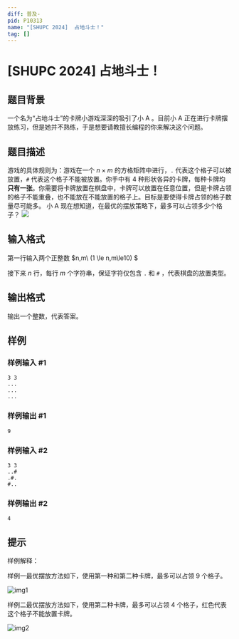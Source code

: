 ```yaml
---
diff: 普及-
pid: P10313
name: "[SHUPC 2024]  占地斗士！"
tag: []
---
```

# [SHUPC 2024]  占地斗士！
## 题目背景

一个名为“占地斗士”的卡牌小游戏深深的吸引了小 A
。目前小 A 正在进行卡牌摆放练习，但是她并不熟练，于是想要请教擅长编程的你来解决这个问题。
## 题目描述

游戏的具体规则为：游戏在一个 $n\times m$ 的方格矩阵中进行，`.` 代表这个格子可以被放置，`#` 代表这个格子不能被放置。你手中有 $4$ 种形状各异的卡牌，每种卡牌均**只有一张**。你需要将卡牌放置在棋盘中，卡牌可以放置在任意位置，但是卡牌占领的格子不能重叠，也不能放在不能放置的格子上。目标是要使得卡牌占领的格子数量尽可能多。
小 A 现在想知道，在最优的摆放策略下，最多可以占领多少个格子？
![](https://cdn.luogu.com.cn/upload/image_hosting/l9d77whu.png)
## 输入格式

第一行输入两个正整数 $n,m\ (1 \le n,m\le10) $

接下来 $n$ 行，每行 $m$ 个字符串，保证字符仅包含 `.` 和 `#` ，代表棋盘的放置类型。
## 输出格式

输出一个整数，代表答案。
## 样例

### 样例输入 #1
```
3 3
...
...
...
```
### 样例输出 #1
```
9
```
### 样例输入 #2
```
3 3
..#
.#.
#..
```
### 样例输出 #2
```
4
```
## 提示

样例解释：

样例一最优摆放方法如下，使用第一种和第二种卡牌，最多可以占领 $9$ 个格子。

![img1](https://cdn.luogu.com.cn/upload/image_hosting/zt41mdit.png)

样例二最优摆放方法如下，使用第二种卡牌，最多可以占领 $4$ 个格子，红色代表这个格子不能放置卡牌。

![img2](https://cdn.luogu.com.cn/upload/image_hosting/352061x2.png)

